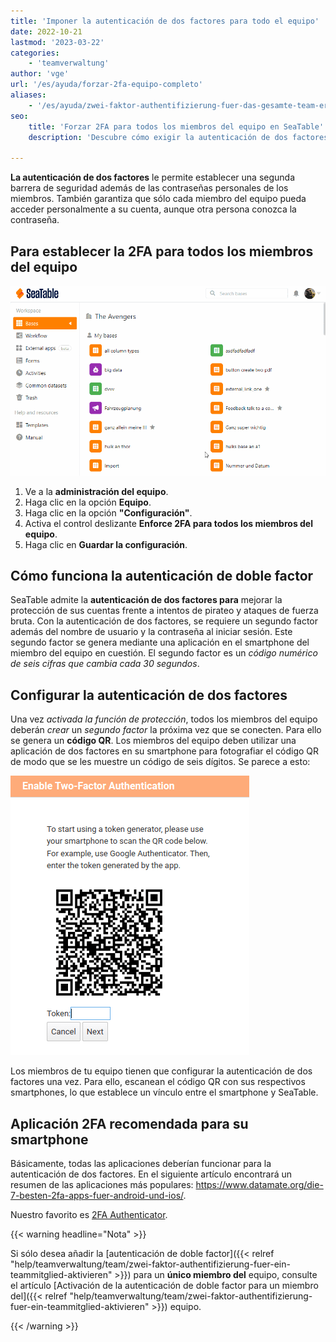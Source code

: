```yaml
---
title: 'Imponer la autenticación de dos factores para todo el equipo'
date: 2022-10-21
lastmod: '2023-03-22'
categories:
    - 'teamverwaltung'
author: 'vge'
url: '/es/ayuda/forzar-2fa-equipo-completo'
aliases:
    - '/es/ayuda/zwei-faktor-authentifizierung-fuer-das-gesamte-team-erzwingen'
seo:
    title: 'Forzar 2FA para todos los miembros del equipo en SeaTable'
    description: 'Descubre cómo exigir la autenticación de dos factores para cada miembro del equipo en SeaTable y así aumentar la seguridad general fácilmente.'

---
```


**La autenticación de dos factores** le permite establecer una segunda barrera de seguridad además de las contraseñas personales de los miembros. También garantiza que sólo cada miembro del equipo pueda acceder personalmente a su cuenta, aunque otra persona conozca la contraseña.

## Para establecer la 2FA para todos los miembros del equipo

![Imponer la autenticación de dos factores a todo el equipo](images/Zwei-Faktor-Authentifizierung-fuer-das-gesamte-Team-erzwingen.gif)

1. Ve a la **administración del equipo**.
2. Haga clic en la opción **Equipo**.
3. Haga clic en la opción **"Configuración"**.
4. Activa el control deslizante **Enforce 2FA para todos los miembros del equipo**.
5. Haga clic en **Guardar la configuración**.

## Cómo funciona la autenticación de doble factor

SeaTable admite la **autenticación de dos factores para** mejorar la protección de sus cuentas frente a intentos de pirateo y ataques de fuerza bruta. Con la autenticación de dos factores, se requiere un segundo factor además del nombre de usuario y la contraseña al iniciar sesión. Este segundo factor se genera mediante una aplicación en el smartphone del miembro del equipo en cuestión. El segundo factor es un _código numérico de seis cifras que cambia cada 30 segundos_.

## Configurar la autenticación de dos factores

Una vez _activada la función de protección_, todos los miembros del equipo deberán _crear_ un _segundo factor_ la próxima vez que se conecten. Para ello se genera un **código QR**. Los miembros del equipo deben utilizar una aplicación de dos factores en su smartphone para fotografiar el código QR de modo que se les muestre un código de seis dígitos. Se parece a esto:

![Autenticación obligatoria de dos factores](images/mandatory-two-factor-authentication.png)

Los miembros de tu equipo tienen que configurar la autenticación de dos factores una vez. Para ello, escanean el código QR con sus respectivos smartphones, lo que establece un vínculo entre el smartphone y SeaTable.

## Aplicación 2FA recomendada para su smartphone

Básicamente, todas las aplicaciones deberían funcionar para la autenticación de dos factores. En el siguiente artículo encontrará un resumen de las aplicaciones más populares: https://www.datamate.org/die-7-besten-2fa-apps-fuer-android-und-ios/.

Nuestro favorito es [2FA Authenticator](https://2fas.com/).

{{< warning  headline="Nota" >}}

Si sólo desea añadir la [autenticación de doble factor]({{< relref "help/teamverwaltung/team/zwei-faktor-authentifizierung-fuer-ein-teammitglied-aktivieren" >}}) para un **único miembro del** equipo, consulte el artículo [Activación de la autenticación de doble factor para un miembro del]({{< relref "help/teamverwaltung/team/zwei-faktor-authentifizierung-fuer-ein-teammitglied-aktivieren" >}}) equipo.

{{< /warning >}}
